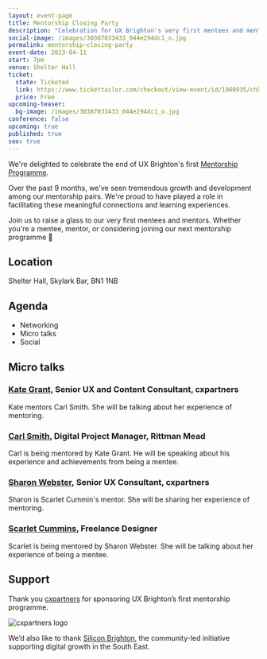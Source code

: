 ```yaml
---
layout: event-page
title: Mentorship Closing Party
description: "Celebration for UX Brighton's very first mentees and mentors. "
social-image: /images/30387033433_044e294dc1_o.jpg
permalink: mentorship-closing-party
event-date: 2023-04-11
start: 7pm
venue: Shelter Hall
ticket:
  state: Ticketed
  link: https://www.tickettailor.com/checkout/view-event/id/1980935/chk/c033/?modal_widget=true&widget=true
  price: Free
upcoming-teaser:
  bg-image: /images/30387033433_044e294dc1_o.jpg
conference: false
upcoming: true
published: true
seo: true
---
```

We're delighted to celebrate the end of UX Brighton's first [Mentorship Programme](https://uxbri.org/mentorship).

Over the past 9 months, we've seen tremendous growth and development among our mentorship pairs. We're proud to have played a role in facilitating these meaningful connections and learning experiences.

Join us to raise a glass to our very first mentees and mentors. Whether you're a mentee, mentor, or considering joining our next mentorship programme 🥂

## Location

Shelter Hall, Skylark Bar, BN1 1NB

## Agenda

* Networking
* Micro talks
* Social

## Micro talks

### [Kate Grant,](https://www.linkedin.com/in/katiegrant/) Senior UX and Content Consultant, cxpartners 

Kate mentors Carl Smith. She will be talking about her experience of mentoring.

### [Carl Smith](https://www.linkedin.com/in/carl-smith-58402b26/), Digital Project Manager, Rittman Mead

Carl is being mentored by Kate Grant. He will be speaking about his experience and achievements from being a mentee.

### [Sharon Webster](https://www.linkedin.com/in/sharon-webster-ux/), Senior UX Consultant, cxpartners 

Sharon is Scarlet Cummin's mentor. She will be sharing her experience of mentoring.

### [Scarlet Cummins](https://www.linkedin.com/in/scarletcummins/), Freelance Designer

Scarlet is being mentored by Sharon Webster. She will be talking about her experience of being a mentee.

## Support

Thank you [cxpartners](https://www.cxpartners.co.uk/) for sponsoring UX Brighton’s first mentorship programme.

<img src="/images/cxpartners_logo_blue-black-1-.png" alt="cxpartners logo" class="image-align-left"/>

We’d also like to thank [Silicon Brighton](https://siliconbrighton.com/), the community-led initiative supporting digital growth in the South East.